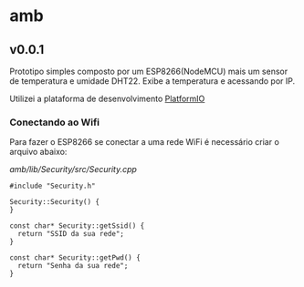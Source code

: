 # amb

## v0.0.1

Prototipo  simples composto por um ESP8266(NodeMCU) mais um sensor de temperatura e umidade DHT22. Exibe a temperatura e acessando por IP.

Utilizei a plataforma de desenvolvimento [PlatformIO](http://platformio.org/)


### Conectando ao Wifi

Para fazer o ESP8266 se conectar a uma rede WiFi é necessário criar o arquivo abaixo:

*amb/lib/Security/src/Security.cpp*

```
#include "Security.h"

Security::Security() {
}

const char* Security::getSsid() {
  return "SSID da sua rede";
}

const char* Security::getPwd() {
  return "Senha da sua rede";
}
```
